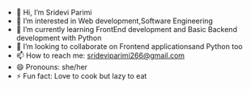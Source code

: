 - 👋 Hi, I’m Sridevi Parimi
- 👀 I’m interested in Web development,Software Engineering
- 🌱 I’m currently learning FrontEnd development and Basic Backend development with Python
- 💞️ I’m looking to collaborate on Frontend applicationsand Python too
- 📫 How to reach me: srideviparimi266@gmail.com
- 😄 Pronouns: she/her
- ⚡ Fun fact: Love to cook but lazy to eat

<!---
srideviparimi/srideviparimi is a ✨ special ✨ repository because its `README.md` (this file) appears on your GitHub profile.
You can click the Preview link to take a look at your changes.
--->
